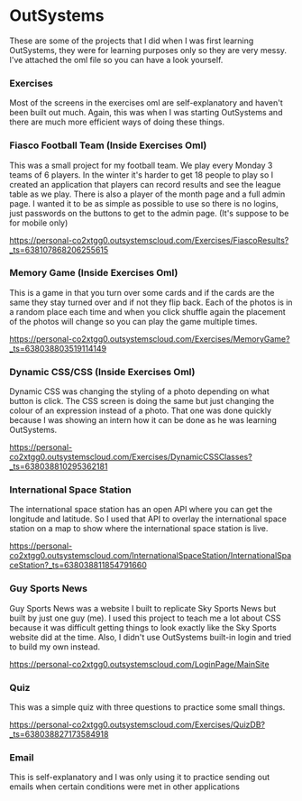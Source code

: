 # OutSystems
These are some of the projects that I did when I was first learning OutSystems, they were for learning purposes only so they are very messy. I've attached the oml file so you can have a look yourself. 

### Exercises
Most of the screens in the exercises oml are self-explanatory and haven't been built out much. Again, this was when I was starting OutSystems and there are much more efficient ways of doing these things. 

### Fiasco Football Team (Inside Exercises Oml)
This was a small project for my football team. We play every Monday 3 teams of 6 players. In the winter it's harder to get 18 people to play so I created an application that players can record results and see the league table as we play. There is also a player of the month page and a full admin page. I wanted it to be as simple as possible to use so there is no logins, just passwords on the buttons to get to the admin page. (It's suppose to be for mobile only)

https://personal-co2xtgg0.outsystemscloud.com/Exercises/FiascoResults?_ts=638107868206255615

### Memory Game (Inside Exercises Oml) 
This is a game in that you turn over some cards and if the cards are the same they stay turned over and if not they flip back. Each of the photos is in a random place each time and when you click shuffle again the placement of the photos will change so you can play the game multiple times. 

https://personal-co2xtgg0.outsystemscloud.com/Exercises/MemoryGame?_ts=638038803519114149

### Dynamic CSS/CSS (Inside Exercises Oml)
Dynamic CSS was changing the styling of a photo depending on what button is click. The CSS screen is doing the same but just changing the colour of an expression instead of a photo. That one was done quickly because I was showing an intern how it can be done as he was learning OutSystems. 

https://personal-co2xtgg0.outsystemscloud.com/Exercises/DynamicCSSClasses?_ts=638038810295362181

### International Space Station
The international space station has an open API where you can get the longitude and latitude. So I used that API to overlay the international space station on a map to show where the international space station is live. 

https://personal-co2xtgg0.outsystemscloud.com/InternationalSpaceStation/InternationalSpaceStation?_ts=638038811854791660

### Guy Sports News
Guy Sports News was a website I built to replicate Sky Sports News but built by just one guy (me). I used this project to teach me a lot about CSS because it was difficult getting things to look exactly like the Sky Sports website did at the time. Also, I didn't use OutSystems built-in login and tried to build my own instead. 

https://personal-co2xtgg0.outsystemscloud.com/LoginPage/MainSite

### Quiz
This was a simple quiz with three questions to practice some small things.

https://personal-co2xtgg0.outsystemscloud.com/Exercises/QuizDB?_ts=638038827173584918

### Email
This is self-explanatory and I was only using it to practice sending out emails when certain conditions were met in other applications
